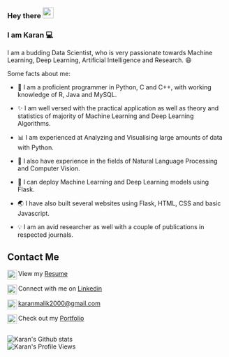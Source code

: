 ### Hey there <img src="https://media.giphy.com/media/hvRJCLFzcasrR4ia7z/giphy.gif" width="25px">
### I am Karan :computer:

I am a budding Data Scientist, who is very passionate towards Machine Learning, Deep Learning, Artificial Intelligence and Research. :smile:

Some facts about me:

* :snake: I am a proficient programmer in Python, C and C++, with working knowledge of R, Java and MySQL.

* :sparkles: I am well versed with the practical application as well as theory and statistics of majority of Machine Learning and Deep Learning Algorithms.

* :bar_chart: I am experienced at Analyzing and Visualising large amounts of data with Python.

* :closed_book: I also have experience in the fields of Natural Language Processing and Computer Vision.

* :beginner: I can deploy Machine Learning and Deep Learning models using Flask.

* :earth_asia: I have also built several websites using Flask, HTML, CSS and basic Javascript.

* :bulb: I am an avid researcher as well with a couple of publications in respected journals.


## Contact Me

<img align="left" alt="Karan's Resume" width="22px" src="https://www.flaticon.com/svg/static/icons/svg/2427/2427466.svg" /> View my [Resume](https://drive.google.com/file/d/1bR4O3mcRT8HRzIL_l1tX_1vN2AiZJNas/view?usp=sharing) <br><br>
<img align="left" alt="Karan's LinkdeIn" width="22px" src="https://cdn.jsdelivr.net/npm/simple-icons@v3/icons/linkedin.svg" /> Connect with me on [Linkedin](https://linkedin.com/in/karan-malik-1702) <br><br>
<img align="left" alt="Karan's Mail" width="22px" src="https://cdn.jsdelivr.net/npm/simple-icons@3.7.0/icons/gmail.svg" /> karanmalik2000@gmail.com
<br><br>
<img align="left" alt="Karan's Portfolio" width="22px" src="https://cdn.jsdelivr.net/npm/simple-icons@3.7.0/icons/googlechrome.svg" /> Check out my <a target="_blank" href="https://karan-malik.github.io">Portfolio</a>
<br><br>

![Karan's Github stats](https://github-readme-stats.vercel.app/api?username=Karan-Malik&show_icons=true&title_color=74ff0a&icon_color=74ff0a&text_color=9f9f9f&bg_color=2D2D2D)
<br><img align="left" alt="Karan's Profile Views" src="https://en3cr4pl7lyoesr.m.pipedream.net">


